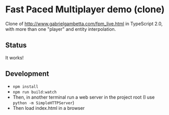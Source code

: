 # Fast Paced Multiplayer demo (clone)

Clone of http://www.gabrielgambetta.com/fpm_live.html in TypeScript 2.0, with
more than one "player" and entity interpolation.

## Status

It works!

## Development

* `npm install`
* `npm run build:watch`
* Then, in another terminal run a web server in the project root (I use
  `python -m SimpleHTTPServer`)
* Then load index.html in a browser
